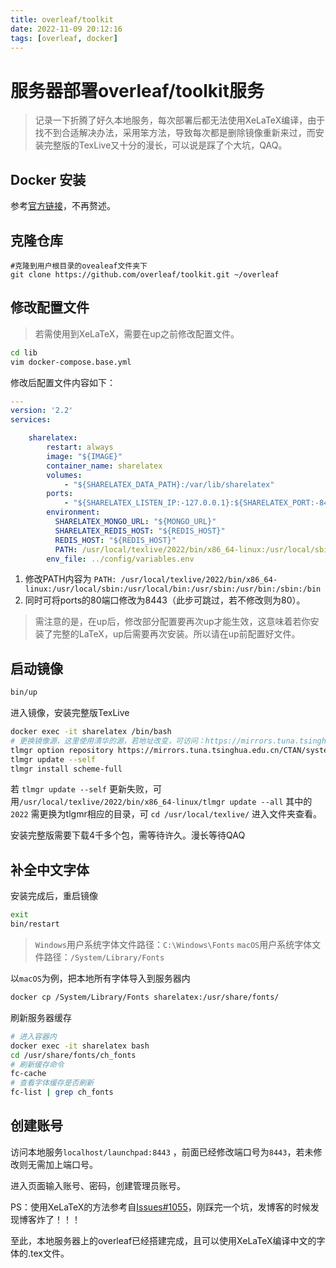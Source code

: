 ```yaml
---
title: overleaf/toolkit
date: 2022-11-09 20:12:16
tags: [overleaf, docker]
---
```


# 服务器部署overleaf/toolkit服务

> 记录一下折腾了好久本地服务，每次部署后都无法使用XeLaTeX编译，由于找不到合适解决办法，采用笨方法，导致每次都是删除镜像重新来过，而安装完整版的TexLive又十分的漫长，可以说是踩了个大坑，QAQ。

## Docker 安装

参考<a href="https://docs.docker.com/engine/install/" target="_blank">官方链接</a>，不再赘述。

## 克隆仓库

``` git
#克隆到用户根目录的ovealeaf文件夹下 
git clone https://github.com/overleaf/toolkit.git ~/overleaf
```

## 修改配置文件

> 若需使用到XeLaTeX，需要在up之前修改配置文件。

``` bash
cd lib
vim docker-compose.base.yml
```

修改后配置文件内容如下：

``` yaml
---
version: '2.2'
services:

    sharelatex:
        restart: always
        image: "${IMAGE}"
        container_name: sharelatex
        volumes:
            - "${SHARELATEX_DATA_PATH}:/var/lib/sharelatex"
        ports:
            - "${SHARELATEX_LISTEN_IP:-127.0.0.1}:${SHARELATEX_PORT:-8443}:80"
        environment:
          SHARELATEX_MONGO_URL: "${MONGO_URL}"
          SHARELATEX_REDIS_HOST: "${REDIS_HOST}"
          REDIS_HOST: "${REDIS_HOST}"
          PATH: /usr/local/texlive/2022/bin/x86_64-linux:/usr/local/sbin:/usr/local/bin:/usr/sbin:/usr/bin:/sbin:/bin
        env_file: ../config/variables.env
```

1. 修改PATH内容为 `PATH: /usr/local/texlive/2022/bin/x86_64-linux:/usr/local/sbin:/usr/local/bin:/usr/sbin:/usr/bin:/sbin:/bin`
2. 同时可将ports的80端口修改为8443（此步可跳过，若不修改则为80）。

> 需注意的是，在up后，修改部分配置要再次up才能生效，这意味着若你安装了完整的LaTeX，up后需要再次安装。所以请在up前配置好文件。

## 启动镜像

```bash
bin/up
```

进入镜像，安装完整版TexLive

```bash
docker exec -it sharelatex /bin/bash
# 更换镜像源，这里使用清华的源，若地址改变，可访问：https://mirrors.tuna.tsinghua.edu.cn/help/CTAN/
tlmgr option repository https://mirrors.tuna.tsinghua.edu.cn/CTAN/systems/texlive/tlnet
tlmgr update --self
tlmgr install scheme-full
```

若 `tlmgr update --self` 更新失败，可用`/usr/local/texlive/2022/bin/x86_64-linux/tlmgr update --all` 其中的`2022` 需更换为tlgmr相应的目录，可 `cd /usr/local/texlive/` 进入文件夹查看。

安装完整版需要下载4千多个包，需等待许久。漫长等待QAQ

## 补全中文字体

安装完成后，重启镜像

```bash
exit
bin/restart
```


> `Windows`用户系统字体文件路径：`C:\Windows\Fonts`
> `macOS`用户系统字体文件路径：`/System/Library/Fonts`

以`macOS`为例，把本地所有字体导入到服务器内

```bash
docker cp /System/Library/Fonts sharelatex:/usr/share/fonts/
```

刷新服务器缓存

```bash
# 进入容器内
docker exec -it sharelatex bash
cd /usr/share/fonts/ch_fonts
# 刷新缓存命令
fc-cache
# 查看字体缓存是否刷新
fc-list | grep ch_fonts
```

## 创建账号

访问本地服务`localhost/launchpad:8443` ，前面已经修改端口号为`8443`，若未修改则无需加上端口号。

进入页面输入账号、密码，创建管理员账号。



PS：使用XeLaTeX的方法参考自<a href="https://github.com/overleaf/overleaf/issues/1055" target="_blank">Issues#1055</a>，刚踩完一个坑，发博客的时候发现博客炸了！！！

至此，本地服务器上的overleaf已经搭建完成，且可以使用XeLaTeX编译中文的字体的.tex文件。
